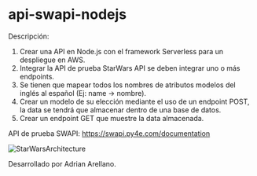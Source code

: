 # api-swapi-nodejs
Descripción:
1.	Crear una API en Node.js con el framework Serverless para un despliegue en AWS. 
2.	Integrar la API de prueba StarWars API se deben integrar uno o más endpoints.
3.	Se tienen que mapear todos los nombres de atributos modelos del inglés al español (Ej: name -> nombre).
4.	Crear un modelo de su elección mediante el uso de un endpoint POST, la data se tendrá que almacenar dentro de una base de datos.
5.	Crear un endpoint GET que muestre la data almacenada. 

API de prueba SWAPI: https://swapi.py4e.com/documentation

![StarWarsArchitecture](https://user-images.githubusercontent.com/85643150/121412096-efdcd000-c929-11eb-92a6-7807b1b69f16.png)

Desarrollado por Adrian Arellano.
